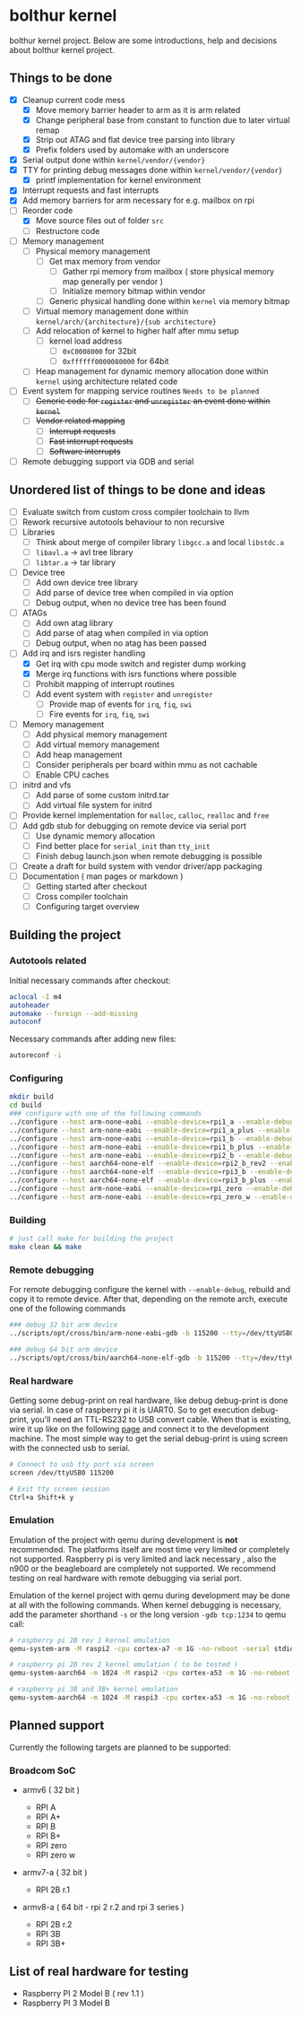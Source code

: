 # bolthur kernel

bolthur kernel project. Below are some introductions, help and decisions about bolthur kernel project.

## Things to be done

* [x] Cleanup current code mess
  * [x] Move memory barrier header to arm as it is arm related
  * [x] Change peripheral base from constant to function due to later virtual remap
  * [x] Strip out ATAG and flat device tree parsing into library
  * [x] Prefix folders used by automake with an underscore
* [x] Serial output done within `kernel/vendor/{vendor}`
* [x] TTY for printing debug messages done within `kernel/vendor/{vendor}`
  * [x] printf implementation for kernel environment
* [x] Interrupt requests and fast interrupts
* [x] Add memory barriers for arm necessary for e.g. mailbox on rpi
* [ ] Reorder code
  * [x] Move source files out of folder `src`
  * [ ] Restructore code
* [ ] Memory management
  * [ ] Physical memory management
    * [ ] Get max memory from vendor
      * [ ] Gather rpi memory from mailbox ( store physical memory map generally per vendor )
      * [ ] Initialize memory bitmap within vendor
    * [ ] Generic physical handling done within `kernel` via memory bitmap
  * [ ] Virtual memory management done within `kernel/arch/{architecture}/{sub architecture}`
  * [ ] Add relocation of kernel to higher half after mmu setup
    * [ ] kernel load address
      * [ ] `0xC0008000` for 32bit
      * [ ] `0xffffff0000080000` for 64bit
  * [ ] Heap management for dynamic memory allocation done within `kernel` using architecture related code
* [ ] Event system for mapping service routines `Needs to be planned`
  * [ ] ~~Generic code for `register` and `unregister` an event done within `kernel`~~
  * [ ] ~~Vendor related mapping~~
    * [ ] ~~Interrupt requests~~
    * [ ] ~~Fast interrupt requests~~
    * [ ] ~~Software interrupts~~
* [ ] Remote debugging support via GDB and serial

## Unordered list of things to be done and ideas

* [ ] Evaluate switch from custom cross compiler toolchain to llvm
* [ ] Rework recursive autotools behaviour to non recursive
* [ ] Libraries
  * [ ] Think about merge of compiler library `libgcc.a` and local `libstdc.a`
  * [ ] `libavl.a` -> avl tree library
  * [ ] `libtar.a` -> tar library
* [ ] Device tree
  * [ ] Add own device tree library
  * [ ] Add parse of device tree when compiled in via option
  * [ ] Debug output, when no device tree has been found
* [ ] ATAGs
  * [ ] Add own atag library
  * [ ] Add parse of atag when compiled in via option
  * [ ] Debug output, when no atag has been passed
* [ ] Add irq and isrs register handling
  * [x] Get irq with cpu mode switch and register dump working
  * [x] Merge irq functions with isrs functions where possible
  * [ ] Prohibit mapping of interrupt routines
  * [ ] Add event system with `register` and `unregister`
    * [ ] Provide map of events for `irq`, `fiq`, `swi`
    * [ ] Fire events for `irq`, `fiq`, `swi`
* [ ] Memory management
  * [ ] Add physical memory management
  * [ ] Add virtual memory management
  * [ ] Add heap management
  * [ ] Consider peripherals per board within mmu as not cachable
  * [ ] Enable CPU caches
* [ ] initrd and vfs
  * [ ] Add parse of some custom initrd.tar
  * [ ] Add virtual file system for initrd
* [ ] Provide kernel implementation for `malloc`, `calloc`, `realloc` and `free`
* [ ] Add gdb stub for debugging on remote device via serial port
  * [ ] Use dynamic memory allocation
  * [ ] Find better place for `serial_init` than `tty_init`
  * [ ] Finish debug launch.json when remote debugging is possible
* [ ] Create a draft for build system with vendor driver/app packaging
* [ ] Documentation ( man pages or markdown )
  * [ ] Getting started after checkout
  * [ ] Cross compiler toolchain
  * [ ] Configuring target overview

## Building the project

### Autotools related

Initial necessary commands after checkout:

```bash
aclocal -I m4
autoheader
automake --foreign --add-missing
autoconf
```

Necessary commands after adding new files:

```bash
autoreconf -i
```

### Configuring

```bash
mkdir build
cd build
### configure with one of the following commands
../configure --host arm-none-eabi --enable-device=rpi1_a --enable-debug --enable-kernel-print
../configure --host arm-none-eabi --enable-device=rpi1_a_plus --enable-debug --enable-kernel-print
../configure --host arm-none-eabi --enable-device=rpi1_b --enable-debug --enable-kernel-print
../configure --host arm-none-eabi --enable-device=rpi1_b_plus --enable-debug --enable-kernel-print
../configure --host arm-none-eabi --enable-device=rpi2_b --enable-debug --enable-kernel-print
../configure --host aarch64-none-elf --enable-device=rpi2_b_rev2 --enable-debug --enable-kernel-print
../configure --host aarch64-none-elf --enable-device=rpi3_b --enable-debug --enable-kernel-print
../configure --host aarch64-none-elf --enable-device=rpi3_b_plus --enable-debug --enable-kernel-print
../configure --host arm-none-eabi --enable-device=rpi_zero --enable-debug --enable-kernel-print
../configure --host arm-none-eabi --enable-device=rpi_zero_w --enable-debug --enable-kernel-print
```

### Building

```bash
# just call make for building the project
make clean && make
```

### Remote debugging

For remote debugging configure the kernel with `--enable-debug`, rebuild and copy it to remote device. After that, depending on the remote arch, execute one of the following commands

```bash
### debug 32 bit arm device
../scripts/opt/cross/bin/arm-none-eabi-gdb -b 115200 --tty=/dev/ttyUSB0 ./kernel/vendor/rpi/kernel.zwerg ./kernel/vendor/rpi/kernel.map

### debug 64 bit arm device
../scripts/opt/cross/bin/aarch64-none-elf-gdb -b 115200 --tty=/dev/ttyUSB0 ./kernel/vendor/rpi/kernel.zwerg ./kernel/vendor/rpi/kernel.map
```

### Real hardware

Getting some debug-print on real hardware, like debug debug-print is done via serial. In case of raspberry pi it is UART0. So to get execution debug-print, you'll need an TTL-RS232 to USB convert cable. When that is existing, wire it up like on the following [page](https://blog.christophersmart.com/2016/10/27/building-and-booting-upstream-linux-and-u-boot-for-raspberry-pi-23-arm-boards/) and connect it to the development machine. The most simple way to get the serial debug-print is using screen with the connected usb to serial.

```bash
# Connect to usb tty port via screen
screen /dev/ttyUSB0 115200

# Exit tty screen session
Ctrl+a Shift+k y
```

### Emulation

Emulation of the project with qemu during development is **not** recommended. The platforms itself are most time very limited or completely not supported. Raspberry pi is very limited and lack necessary , also the n900 or the beagleboard are completely not supported. We recommend testing on real hardware with remote debugging via serial port.

Emulation of the kernel project with qemu during development may be done at all with the following commands. When kernel debugging is necessary, add the parameter shorthand `-s` or the long version `-gdb tcp:1234` to qemu call:

```bash
# raspberry pi 2B rev 1 kernel emulation
qemu-system-arm -M raspi2 -cpu cortex-a7 -m 1G -no-reboot -serial stdio -kernel ./kernel/vendor/rpi/kernel_qemu -dtb ../kernel/vendor/rpi/device/bcm2709-rpi-2-b.dtb

# raspberry pi 2B rev 2 kernel emulation ( to be tested )
qemu-system-aarch64 -m 1024 -M raspi2 -cpu cortex-a53 -m 1G -no-reboot -serial stdio -kernel ./kernel/vendor/rpi/kernel_qemu -dtb ../kernel/vendor/rpi/device/bcm2709-rpi-2-b.dtb

# raspberry pi 3B and 3B+ kernel emulation
qemu-system-aarch64 -m 1024 -M raspi3 -cpu cortex-a53 -m 1G -no-reboot -serial stdio -kernel ./kernel/vendor/rpi/kernel_qemu -dtb ../kernel/vendor/rpi/device/bcm2710-rpi-3-b.dtb
```

## Planned support

Currently the following targets are planned to be supported:

### Broadcom SoC

* armv6 ( 32 bit )
  * RPI A
  * RPI A+
  * RPI B
  * RPI B+
  * RPI zero
  * RPI zero w

* armv7-a ( 32 bit )
  * RPI 2B r.1

* armv8-a ( 64 bit - rpi 2 r.2 and rpi 3 series )
  * RPI 2B r.2
  * RPI 3B
  * RPI 3B+

## List of real hardware for testing

* Raspberry PI 2 Model B ( rev 1.1 )
* Raspberry PI 3 Model B

